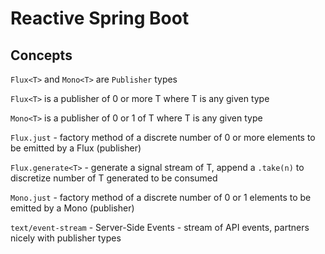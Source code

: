 # Reactive Spring Boot

## Concepts

`Flux<T>` and `Mono<T>` are `Publisher` types

`Flux<T>` is a publisher of 0 or more T where T is any given type

`Mono<T>` is a publisher of 0 or 1 of T where T is any given type

`Flux.just` - factory method of a discrete number of 0 or more elements to be emitted by 
a Flux (publisher)

`Flux.generate<T>` - generate a signal stream of T, append a `.take(n)` to discretize
number of T generated to be consumed

`Mono.just` - factory method of a discrete number of 0 or 1 elements to be emitted by 
a Mono (publisher)

`text/event-stream` - Server-Side Events - stream of API events, partners nicely
with publisher types
